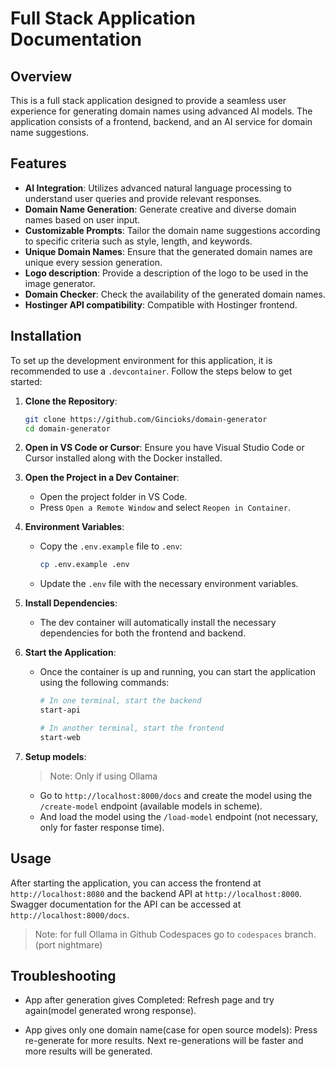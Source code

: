 # Full Stack Application Documentation

## Overview

This is a full stack application designed to provide a seamless user experience for generating domain names using advanced AI models. The application consists of a frontend, backend, and an AI service for domain name suggestions.

## Features

- **AI Integration**: Utilizes advanced natural language processing to understand user queries and provide relevant responses.
- **Domain Name Generation**: Generate creative and diverse domain names based on user input.
- **Customizable Prompts**: Tailor the domain name suggestions according to specific criteria such as style, length, and keywords.
- **Unique Domain Names**: Ensure that the generated domain names are unique every session generation.
- **Logo description**: Provide a description of the logo to be used in the image generator.
- **Domain Checker**: Check the availability of the generated domain names.
- **Hostinger API compatibility**: Compatible with Hostinger frontend.

## Installation

To set up the development environment for this application, it is recommended to use a `.devcontainer`. Follow the steps below to get started:

1. **Clone the Repository**:

   ```bash
   git clone https://github.com/Gincioks/domain-generator
   cd domain-generator
   ```

2. **Open in VS Code or Cursor**:
   Ensure you have Visual Studio Code or Cursor installed along with the Docker installed.

3. **Open the Project in a Dev Container**:

   - Open the project folder in VS Code.
   - Press `Open a Remote Window` and select `Reopen in Container`.

4. **Environment Variables**:

   - Copy the `.env.example` file to `.env`:
     ```bash
     cp .env.example .env
     ```
   - Update the `.env` file with the necessary environment variables.

5. **Install Dependencies**:

   - The dev container will automatically install the necessary dependencies for both the frontend and backend.

6. **Start the Application**:

   - Once the container is up and running, you can start the application using the following commands:

     ```bash
     # In one terminal, start the backend
     start-api

     # In another terminal, start the frontend
     start-web
     ```

7. **Setup models**:
   > Note: Only if using Ollama

   - Go to `http://localhost:8000/docs` and create the model using the `/create-model` endpoint (available models in scheme).
   - And load the model using the `/load-model` endpoint (not necessary, only for faster response time).

## Usage

After starting the application, you can access the frontend at `http://localhost:8080` and the backend API at `http://localhost:8000`.
Swagger documentation for the API can be accessed at `http://localhost:8000/docs`.


> Note: for full Ollama in Github Codespaces go to `codespaces` branch.(port nightmare)


## Troubleshooting

- App after generation gives Completed: Refresh page and try again(model generated wrong response).

- App gives only one domain name(case for open source models): Press re-generate for more results. Next re-generations will be faster and more results will be generated.
